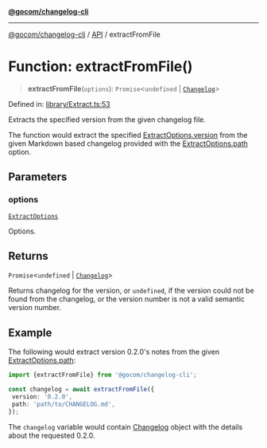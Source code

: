 [**@gocom/changelog-cli**](../README.md)

***

[@gocom/changelog-cli](../README.md) / [API](../Public/API.md) / extractFromFile

# Function: extractFromFile()

> **extractFromFile**(`options`): `Promise`\<`undefined` \| [`Changelog`](https://github.com/gocom/changelog)\>

Defined in: [library/Extract.ts:53](https://github.com/gocom/changelog-cli/blob/05d5506a9c7659930eb07ecca802c0527f08d7d1/src/library/Extract.ts#L53)

Extracts the specified version from the given changelog file.

The function would extract the specified [ExtractOptions.version](../Options/API.ExtractOptions.md#version) from the given Markdown based
changelog provided with the [ExtractOptions.path](../Options/API.ExtractOptions.md#path) option.

## Parameters

### options

[`ExtractOptions`](../Options/API.ExtractOptions.md)

Options.

## Returns

`Promise`\<`undefined` \| [`Changelog`](https://github.com/gocom/changelog)\>

Returns changelog for the version, or `undefined`, if the version could not
be found from the changelog, or the version number is not a valid semantic version number.

## Example

The following would extract version 0.2.0's notes from the given [ExtractOptions.path](../Options/API.ExtractOptions.md#path):
```ts
import {extractFromFile} from '@gocom/changelog-cli';

const changelog = await extractFromFile({
 version: '0.2.0',
 path: 'path/to/CHANGELOG.md',
});
```
The `changelog` variable would contain [Changelog](https://github.com/gocom/changelog) object with the details about the requested 0.2.0.
